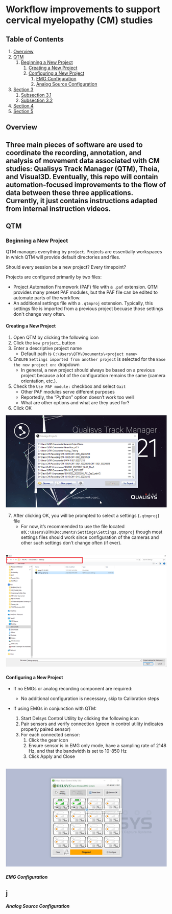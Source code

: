 # Workflow improvements to support cervical myelopathy (CM) studies

## Table of Contents
1. [Overview](#overview)
2. [QTM](#qtm)
    1. [Beginning a New Project](#beginning-a-new-project)
        1. [Creating a New Project](#creating-a-new-project)
        2. [Configuring a New Project](#configuring-a-new-project)
            1. [EMG Configuration](#emg-configuration)
            2. [Analog Source Configuration](#analog-source-configuration)
4. [Section 3](#section-3)
    1. [Subsection 3.1](#subsection-31)
    2. [Subsection 3.2](#subsection-32)
5. [Section 4](#section-4)
6. [Section 5](#section-5)


## Overview
Three main pieces of software are used to coordinate the recording, annotation, and analysis of movement data associated with CM studies: Qualisys Track Manager (QTM), Theia, and Visual3D.
Eventually, this repo will contain automation-focused improvements to the flow of data between these three applications. Currently, it just contains instructions adapted from internal instruction videos.
---
## QTM
### Beginning a New Project
QTM manages everything by `project`. Projects are essentially workspaces in which QTM will provide default directories and files.  
  
Should every session be a new project? Every timepoint?  
  
Projects are configured primarily by two files:
- Project Automation Framework (PAF) file with a `.paf` extension. QTM provides many preset PAF modules, but the PAF file can be edited to automate parts of the workflow.
- An additional settings file with a `.qtmproj` extension. Typically, this settings file is imported from a previous project becuase those settings don't change very often.  

#### Creating a New Project
1.	Open QTM by clicking the following icon  
2.	Click the `New project…` button
3.	Enter a descriptive project name
    -   Default path is `C:\Users\QTM\Documents\<project name>`
4.	Ensure `Settings imported from another project` is selected for the `Base the new project on:` dropdown
    -	In general, a new project should always be based on a previous project because a lot of the configuration remains the same (camera orientation, etc.).
5.	Check the `Use PAF module:` checkbox and select `Gait`
    -	Other PAF modules serve different purposes
    -	Reportedly, the “Python” option doesn’t work too well
    -	What are other options and what are they used for?
6.	Click OK  
  
![Creation of new project in QTM](assets/qtm_new_project.gif)
 
7.	After clicking OK, you will be prompted to select a settings (`.qtmproj`) file
    -	For now, it’s recommended to use the file located at```C:\Users\QTM\Documents\Settings\Settings.qtmproj``` though most settings files should work since configuration of the cameras and other such settings don’t change often (if ever).  
  
![Select the settings file](assets/qtm_settings_file.png)
---
#### Configuring a New Project
-	If no EMGs or analog recording component are required:
    -	No additional configuration is necessary, skip to Calibration steps

-	If using EMGs in conjunction with QTM:
    1.  Start Delsys Control Utility by clicking the following icon  
    2.	Pair sensors and verify connection (green in control utility indicates properly paired sensor)
    3.	For each connected sensor:
        1.	Click the gear icon
        2.	Ensure sensor is in EMG only mode, have a sampling rate of 2148 Hz, and that the bandwidth is set to 10-850 Hz
        3.	Click Apply and Close  
  
![Modify EMG settings](assets/trigno_sensor_config.gif)
---
##### EMG Configuration
j
---

##### Analog Source Configuration







